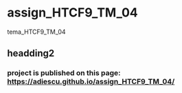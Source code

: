 # assign_HTCF9_TM_04
tema_HTCF9_TM_04

## headding2

### project is published on this page:    https://adiescu.github.io/assign_HTCF9_TM_04/
